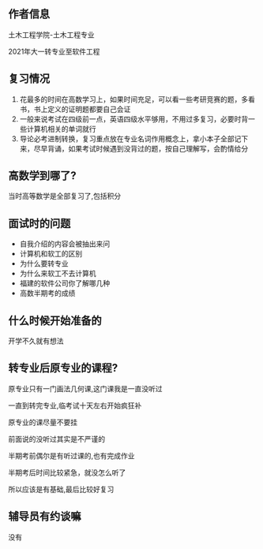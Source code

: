 ## 作者信息

土木工程学院-土木工程专业

2021年大一转专业至软件工程

## 复习情况

1. 花最多的时间在高数学习上，如果时间充足，可以看一些考研竞赛的题，多看书，书上定义的证明题都要自己会证
2. 一般来说考试在四级前一点，英语四级水平够用，不用过多复习，必要时背一些计算机相关的单词就行
3. 导论必考进制转换，复习重点放在专业名词作用概念上，拿小本子全部记下来，尽早背诵，如果考试时候遇到没背过的题，按自己理解写，会酌情给分

## 高数学到哪了?

当时高等数学是全部复习了,包括积分

## 面试时的问题

- 自我介绍的内容会被抽出来问
- 计算机和软工的区别
- 为什么要转专业
- 为什么来软工不去计算机
- 福建的软件公司你了解哪几种
- 高数半期考的成绩

## 什么时候开始准备的

开学不久就有想法

## 转专业后原专业的课程?

原专业只有一门画法几何课,这门课我是一直没听过

一直到转完专业,临考试十天左右开始疯狂补

原专业的课尽量不要挂



前面说的没听过其实是不严谨的

半期考前偶尔是有听过课的,也有完成作业

半期考后时间比较紧急，就没怎么听了



所以应该是有基础,最后比较好复习	

## 辅导员有约谈嘛

没有